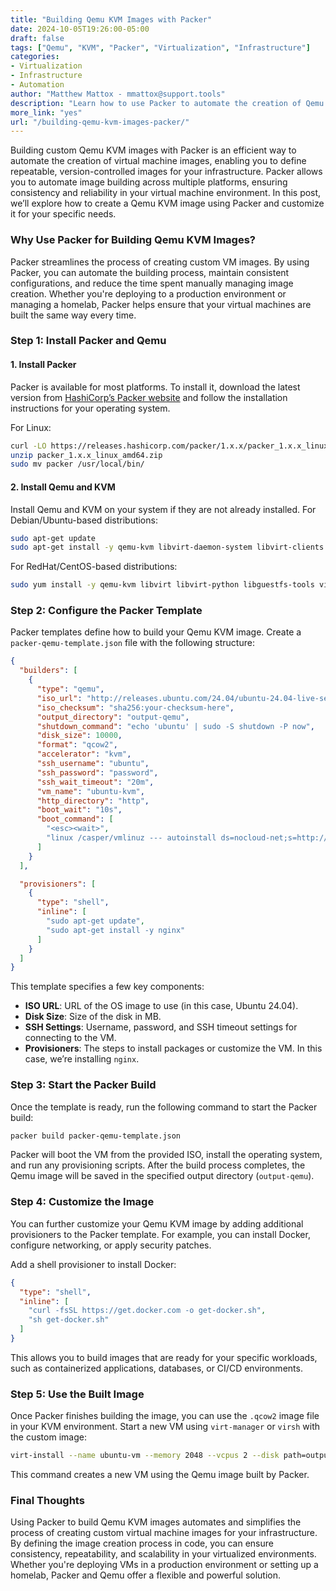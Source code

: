 ```yaml
---
title: "Building Qemu KVM Images with Packer"  
date: 2024-10-05T19:26:00-05:00  
draft: false  
tags: ["Qemu", "KVM", "Packer", "Virtualization", "Infrastructure"]  
categories:  
- Virtualization  
- Infrastructure  
- Automation  
author: "Matthew Mattox - mmattox@support.tools"  
description: "Learn how to use Packer to automate the creation of Qemu KVM images, streamlining your infrastructure deployments with custom-built virtual machine images."  
more_link: "yes"  
url: "/building-qemu-kvm-images-packer/"  
---
```


Building custom Qemu KVM images with Packer is an efficient way to automate the creation of virtual machine images, enabling you to define repeatable, version-controlled images for your infrastructure. Packer allows you to automate image building across multiple platforms, ensuring consistency and reliability in your virtual machine environment. In this post, we’ll explore how to create a Qemu KVM image using Packer and customize it for your specific needs.

<!--more-->

### Why Use Packer for Building Qemu KVM Images?

Packer streamlines the process of creating custom VM images. By using Packer, you can automate the building process, maintain consistent configurations, and reduce the time spent manually managing image creation. Whether you're deploying to a production environment or managing a homelab, Packer helps ensure that your virtual machines are built the same way every time.

### Step 1: Install Packer and Qemu

#### 1. **Install Packer**

Packer is available for most platforms. To install it, download the latest version from [HashiCorp’s Packer website](https://www.packer.io/downloads) and follow the installation instructions for your operating system.

For Linux:

```bash
curl -LO https://releases.hashicorp.com/packer/1.x.x/packer_1.x.x_linux_amd64.zip
unzip packer_1.x.x_linux_amd64.zip
sudo mv packer /usr/local/bin/
```

#### 2. **Install Qemu and KVM**

Install Qemu and KVM on your system if they are not already installed. For Debian/Ubuntu-based distributions:

```bash
sudo apt-get update
sudo apt-get install -y qemu-kvm libvirt-daemon-system libvirt-clients bridge-utils virt-manager
```

For RedHat/CentOS-based distributions:

```bash
sudo yum install -y qemu-kvm libvirt libvirt-python libguestfs-tools virt-install
```

### Step 2: Configure the Packer Template

Packer templates define how to build your Qemu KVM image. Create a `packer-qemu-template.json` file with the following structure:

```json
{
  "builders": [
    {
      "type": "qemu",
      "iso_url": "http://releases.ubuntu.com/24.04/ubuntu-24.04-live-server-amd64.iso",
      "iso_checksum": "sha256:your-checksum-here",
      "output_directory": "output-qemu",
      "shutdown_command": "echo 'ubuntu' | sudo -S shutdown -P now",
      "disk_size": 10000,
      "format": "qcow2",
      "accelerator": "kvm",
      "ssh_username": "ubuntu",
      "ssh_password": "password",
      "ssh_wait_timeout": "20m",
      "vm_name": "ubuntu-kvm",
      "http_directory": "http",
      "boot_wait": "10s",
      "boot_command": [
        "<esc><wait>",
        "linux /casper/vmlinuz --- autoinstall ds=nocloud-net;s=http://{{ .HTTPIP }}:{{ .HTTPPort }}/ <enter>"
      ]
    }
  ],

  "provisioners": [
    {
      "type": "shell",
      "inline": [
        "sudo apt-get update",
        "sudo apt-get install -y nginx"
      ]
    }
  ]
}
```

This template specifies a few key components:

- **ISO URL**: URL of the OS image to use (in this case, Ubuntu 24.04).
- **Disk Size**: Size of the disk in MB.
- **SSH Settings**: Username, password, and SSH timeout settings for connecting to the VM.
- **Provisioners**: The steps to install packages or customize the VM. In this case, we’re installing `nginx`.

### Step 3: Start the Packer Build

Once the template is ready, run the following command to start the Packer build:

```bash
packer build packer-qemu-template.json
```

Packer will boot the VM from the provided ISO, install the operating system, and run any provisioning scripts. After the build process completes, the Qemu image will be saved in the specified output directory (`output-qemu`).

### Step 4: Customize the Image

You can further customize your Qemu KVM image by adding additional provisioners to the Packer template. For example, you can install Docker, configure networking, or apply security patches.

Add a shell provisioner to install Docker:

```json
{
  "type": "shell",
  "inline": [
    "curl -fsSL https://get.docker.com -o get-docker.sh",
    "sh get-docker.sh"
  ]
}
```

This allows you to build images that are ready for your specific workloads, such as containerized applications, databases, or CI/CD environments.

### Step 5: Use the Built Image

Once Packer finishes building the image, you can use the `.qcow2` image file in your KVM environment. Start a new VM using `virt-manager` or `virsh` with the custom image:

```bash
virt-install --name ubuntu-vm --memory 2048 --vcpus 2 --disk path=output-qemu/ubuntu-kvm.qcow2 --import --os-type linux --os-variant ubuntu20.04
```

This command creates a new VM using the Qemu image built by Packer.

### Final Thoughts

Using Packer to build Qemu KVM images automates and simplifies the process of creating custom virtual machine images for your infrastructure. By defining the image creation process in code, you can ensure consistency, repeatability, and scalability in your virtualized environments. Whether you're deploying VMs in a production environment or setting up a homelab, Packer and Qemu offer a flexible and powerful solution.
